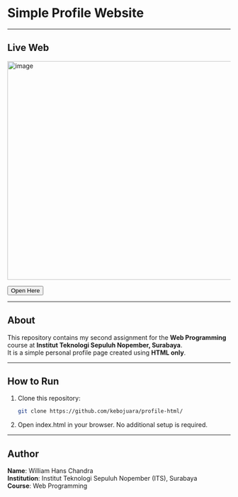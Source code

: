 # Simple Profile Website

---

## Live Web
<img width="959" height="494" alt="image" src="https://github.com/user-attachments/assets/d24ca3ff-154a-4dca-80f8-1d96f5aa0b30" />

<a href="https://kebojuara.github.io/profile-html/"><button>Open Here</button></a>

---

## About
This repository contains my second assignment for the **Web Programming** course at **Institut Teknologi Sepuluh Nopember, Surabaya**.  
It is a simple personal profile page created using **HTML only**.

---

## How to Run
1. Clone this repository:
   ```bash
   git clone https://github.com/kebojuara/profile-html/
2. Open index.html in your browser.
No additional setup is required.

---

## Author
**Name**: William Hans Chandra  
**Institution**: Institut Teknologi Sepuluh Nopember (ITS), Surabaya  
**Course**: Web Programming  

